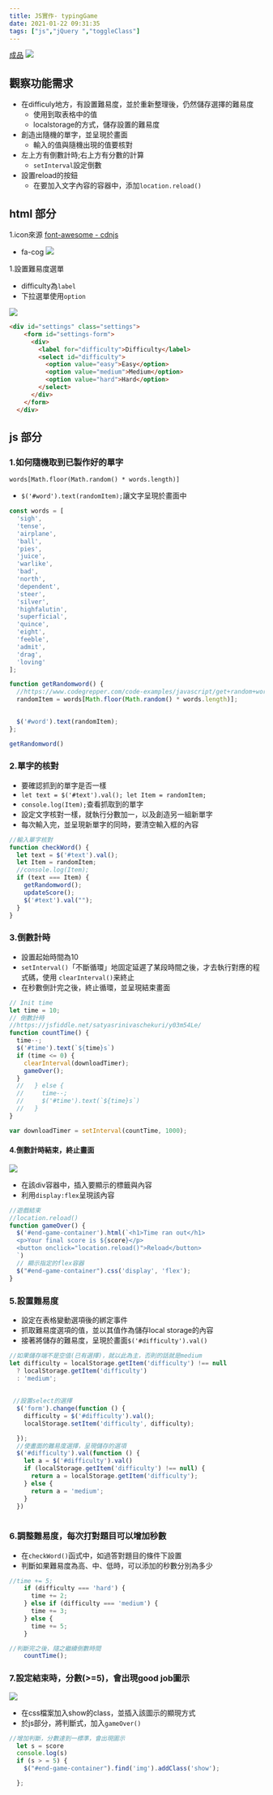 ```yaml
---
title: JS實作- typingGame
date: 2021-01-22 09:31:35
tags: ["js","jQuery ","toggleClass"]
---
```

[成品](https://eva813.github.io/Eva_portfolio/typeGame/typeGame.html)
![](https://i.imgur.com/fC1gVUt.png)

## 觀察功能需求
* 在difficuly地方，有設置難易度，並於重新整理後，仍然儲存選擇的難易度
    * 使用到取表格中的值
    * localstorage的方式，儲存設置的難易度
* 創造出隨機的單字，並呈現於畫面
    * 輸入的值與隨機出現的值要核對
* 左上方有倒數計時;右上方有分數的計算
    * `setInterval`設定倒數
* 設置reload的按鈕
    * 在要加入文字內容的容器中，添加`location.reload()`

## html 部分

1.icon來源
[font-awesome - cdnjs](https://www.codegrepper.com/code-examples/c/font-awesome+-+cdnjs.com+-+The+best+FOSS+CDN+for+web)

* fa-cog
![](https://i.imgur.com/uN4HVq7.png)


1.設置難易度選單

 * difficulty為`label`
 * 下拉選單使用`option`
 
 ![](https://i.imgur.com/99JhtOs.png)

```html
<div id="settings" class="settings">
    <form id="settings-form">
      <div>
        <label for="difficulty">Difficulty</label>
        <select id="difficulty">
          <option value="easy">Easy</option>
          <option value="medium">Medium</option>
          <option value="hard">Hard</option>
        </select>
      </div>
    </form>
  </div>


```

## js 部分

### 1.如何隨機取到已製作好的單字
`words[Math.floor(Math.random() * words.length)]`
* `$('#word').text(randomItem);`讓文字呈現於畫面中

```javascript
const words = [
  'sigh',
  'tense',
  'airplane',
  'ball',
  'pies',
  'juice',
  'warlike',
  'bad',
  'north',
  'dependent',
  'steer',
  'silver',
  'highfalutin',
  'superficial',
  'quince',
  'eight',
  'feeble',
  'admit',
  'drag',
  'loving'
];
```
```javascript
function getRandomword() {
  //https://www.codegrepper.com/code-examples/javascript/get+random+word+from+array+javascript
  randomItem = words[Math.floor(Math.random() * words.length)];
  

  $('#word').text(randomItem);
};

getRandomword()
```


### 2.單字的核對
* 要確認抓到的單字是否一樣
* `let text = $('#text').val(); let Item = randomItem;`
*  `console.log(Item);`查看抓取到的單字
* 設定文字核對一樣，就執行分數加一，以及創造另一組新單字  
* 每次輸入完，並呈現新單字的同時，要清空輸入框的內容
```javascript
//輸入單字核對
function checkWord() {
  let text = $('#text').val();
  let Item = randomItem;
  //console.log(Item);
  if (text === Item) {
    getRandomword();
    updateScore();
    $('#text').val("");
  }
}
```

### 3.倒數計時

* 設置起始時間為10
* `setInterval()`「不斷循環」地固定延遲了某段時間之後，才去執行對應的程式碼，使用 `clearInterval()`来終止
* 在秒數倒計完之後，終止循環，並呈現結束畫面


```javascript
// Init time
let time = 10;
// 倒數計時
//https://jsfiddle.net/satyasrinivaschekuri/y03m54Le/
function countTime() {
  time--;
  $('#time').text(`${time}s`)
  if (time <= 0) {
    clearInterval(downloadTimer);
    gameOver();
  }
  //   } else {
  //     time--;
  //     $('#time').text(`${time}s`)
  //   }
}

var downloadTimer = setInterval(countTime, 1000);
```


#### 4.倒數計時結束，終止畫面

![](https://i.imgur.com/r9oXFmc.png)

* 在該div容器中，插入要顯示的標籤與內容
* 利用`display:flex`呈現該內容


```javascript
//遊戲結束
//location.reload()
function gameOver() {
  $('#end-game-container').html(`<h1>Time ran out</h1>
  <p>Your final score is ${score}</p>
  <button onclick="location.reload()">Reload</button>
  `)
  // 顯示指定的flex容器
  $("#end-game-container").css('display', 'flex');
}
```


### 5.設置難易度

* 設定在表格變動選項後的綁定事件
* 抓取難易度選項的值，並以其值作為儲存local storage的內容
* 接著將儲存的難易度，呈現於畫面`$('#difficulty').val()`

```javascript
//如果儲存端不是空值(已有選擇)，就以此為主，否則的話就是medium
let difficulty = localStorage.getItem('difficulty') !== null
  ? localStorage.getItem('difficulty')
  : 'medium';
  
  
 //設置select的選擇
  $('form').change(function () {
    difficulty = $('#difficulty').val();
    localStorage.setItem('difficulty', difficulty);

  });
  //使畫面的難易度選擇，呈現儲存的選項
  $('#difficulty').val(function () {
    let a = $('#difficulty').val()
    if (localStorage.getItem('difficulty') !== null) {
      return a = localStorage.getItem('difficulty');
    } else {
      return a = 'medium';
    }
  }) 
  
```


### 6.調整難易度，每次打對題目可以增加秒數
* 在`checkWord()`函式中，如過答對題目的條件下設置
* 判斷如果難易度為高、中、低時，可以添加的秒數分別為多少

```javascript
//time += 5;
    if (difficulty === 'hard') {
      time += 2;
    } else if (difficulty === 'medium') {
      time += 3;
    } else {
      time += 5;
    }

//判斷完之後，隨之繼續倒數時間
    countTime();
```
### 7.設定結束時，分數(>=5)，會出現good job圖示

![](https://i.imgur.com/2YKGGsw.png)

* 在css檔案加入show的class，並插入該圖示的顯現方式
* 於js部分，將判斷式，加入`gameOver()`


```javascript
//增加判斷，分數達到一標準，會出現圖示
  let s = score
  console.log(s)
  if (s > = 5) {
    $("#end-game-container").find('img').addClass('show');

  };

```

